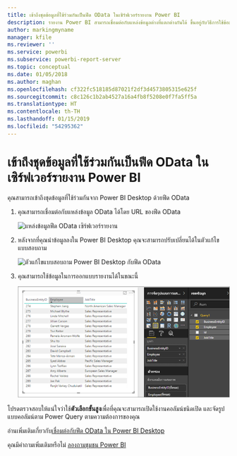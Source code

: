 ```yaml
---
title: เข้าถึงชุดข้อมูลที่ใช้ร่วมกันเป็นฟีด OData ในเซิร์ฟเวอร์รายงาน Power BI
description: รายงาน Power BI สามารถเชื่อมต่อกับแหล่งข้อมูลต่างที่แตกต่างกันได้ ขึ้นอยู่กับวิธีการใช้ข้อมูล แหล่งข้อมูลที่แตกต่างกันพร้อมใช้งาน
author: markingmyname
manager: kfile
ms.reviewer: ''
ms.service: powerbi
ms.subservice: powerbi-report-server
ms.topic: conceptual
ms.date: 01/05/2018
ms.author: maghan
ms.openlocfilehash: cf322fc518185d87021f2df3d4573805315e625f
ms.sourcegitcommit: c8c126c1b2ab4527a16a4fb8f5208e0f7fa5ff5a
ms.translationtype: HT
ms.contentlocale: th-TH
ms.lasthandoff: 01/15/2019
ms.locfileid: "54295362"
---
```

# <a name="accessing-shared-datasets-as-odata-feeds-in-power-bi-report-server"></a>เข้าถึงชุดข้อมูลที่ใช้ร่วมกันเป็นฟีด OData ในเซิร์ฟเวอร์รายงาน Power BI
คุณสามารถเข้าถึงชุดข้อมูลที่ใช้ร่วมกันจาก Power BI Desktop ด้วยฟีด OData

1. คุณสามารถเชื่อมต่อกับแหล่งข้อมูล OData ได้โดย URL ของฟีด OData
   
    ![แหล่งข้อมูลฟีด OData เซิร์ฟเวอร์รายงาน](media/access-dataset-odata/report-server-odata-feed.png)
2. หลังจากที่คุณนำข้อมูลลงใน Power BI Desktop คุณจะสามารถปรับเปลี่ยนได้ในตัวแก้ไขแบบสอบถาม
   
    ![ตัวแก้ไขแบบสอบถาม Power BI Desktop กับฟีด OData](media/access-dataset-odata/report-server-odata-results-query-editor.png)
3. คุณสามารถใช้ข้อมูลในการออกแบบรายงานได้ในขณะนี้
   
    ![ออกแบบรายงาน Power BI Desktop ด้วยฟีด OData](media/access-dataset-odata/report-server-odata-power-bi-desktop-report-design.png)

โปรดตรวจสอบให้แน่ใจว่าใช้**ตัวเลือกขั้นสูง**เพื่อที่คุณจะสามารถเปิดใช้งานคอลัมน์ชนิดเปิด และจัดรูปแบบคอลัมน์ตาม Power Query ตามความต้องการของคุณ

อ่านเพิ่มเติมเกี่ยวกับ[เชื่อมต่อกับฟีด OData ใน Power BI Desktop](../desktop-connect-odata.md)

คุณมีคำถามเพิ่มเติมหรือไม่ [ลองถามชุมชน Power BI](https://community.powerbi.com/)

